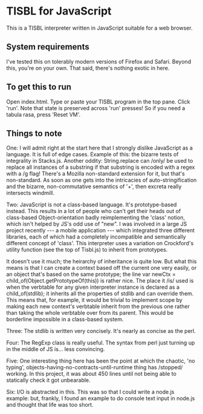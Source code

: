 TISBL for JavaScript
====================

This is a TISBL interpreter written in JavaScript suitable for a web browser.

System requirements
-------------------

I've tested this on tolerably modern versions of Firefox and Safari.  Beyond this, you're on your own.  That said, there's nothing exotic in here.

To get this to run
------------------

Open index.html.  Type or paste your TISBL program in the top pane.  Click 'run'.  Note that state is preserved across 'run' presses!  So if you need a tabula rasa, press 'Reset VM'.

Things to note
--------------

One: I will admit right at the start here that I strongly dislike JavaScript as a language.  It is full of edge cases.  Example of this: the bizarre tests of integrality in Stacks.js.  Another oddity: String.replace can /only/ be used to replace all instances of a substring if that substring is encoded with a regex with a /g flag!  There's a Mozilla non-standard extension for it, but that's non-standard.  As soon as one gets into the intricacies of auto-stringification and the bizarre, non-commutative semantics of '+', then excreta really intersects windmill.

Two: JavaScript is not a class-based language.  It's prototype-based instead.  This results in a lot of people who can't get their heads out of class-based Object-orientation badly reimplementing the 'class' notion, which isn't helped by JS's odd use of "new".  I was involved in a large JS project recently --- a mobile application --- which integrated three different libraries, each of which had a completely incompatible and semantically different concept of 'class'.  This interpreter uses a variation on Crockford's utility function (see the top of Tisbl.js) to inherit from prototypes.

It doesn't use it much; the heirarchy of inheritance is quite low. But what this means is that I can create a context based off the current one very easily, or an object that's based on the same prototype; the line var newCtx = child_of(Object.getPrototypeOf(this)) is rather nice.  The place it /is/ used is when the verbtable for any given interpreter instance is declared as a child_of(stdlib); it inherits all the properties of stdlib and can override them.  This means that, for example, it would be trivial to implement scope by making each new context's verbtable inherit from the previous one rather than taking the whole verbtable over from its parent.  This would be borderline impossible in a class-based system.

Three: The stdlib is written very concisely.  It's nearly as concise as the perl.

Four: The RegExp class is really useful.  The syntax from perl just turning up in the middle of JS is... less convincing.

Five: One interesting thing here has been the point at which the chaotic, 'no typing', objects-having-no-contracts-until-runtime thing has /stopped/ working.  In this project, it was about 450 lines until not being able to statically check it got unbearable.

Six: I/O is abstracted in this.  This was so that I could write a node.js example: but, frankly, I found an example to do console text input in node.js and thought that life was too short.